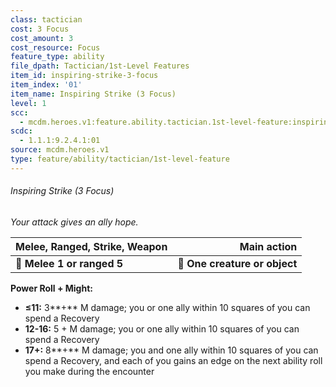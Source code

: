 ```yaml
---
class: tactician
cost: 3 Focus
cost_amount: 3
cost_resource: Focus
feature_type: ability
file_dpath: Tactician/1st-Level Features
item_id: inspiring-strike-3-focus
item_index: '01'
item_name: Inspiring Strike (3 Focus)
level: 1
scc:
  - mcdm.heroes.v1:feature.ability.tactician.1st-level-feature:inspiring-strike-3-focus
scdc:
  - 1.1.1:9.2.4.1:01
source: mcdm.heroes.v1
type: feature/ability/tactician/1st-level-feature
---
```


###### Inspiring Strike (3 Focus)

*Your attack gives an ally hope.*

| **Melee, Ranged, Strike, Weapon** |               **Main action** |
| --------------------------------- | ----------------------------: |
| **📏 Melee 1 or ranged 5**        | **🎯 One creature or object** |

**Power Roll + Might:**

- **≤11:** 3\*\*+\*\* M damage; you or one ally within 10 squares of you can spend a Recovery
- **12-16:** 5 + M damage; you or one ally within 10 squares of you can spend a Recovery
- **17+:** 8\*\*+\*\* M damage; you and one ally within 10 squares of you can spend a Recovery, and each of you gains an edge on the next ability roll you make during the encounter
